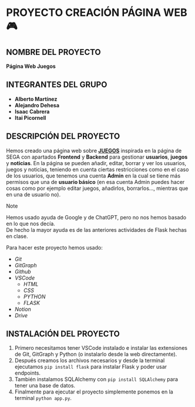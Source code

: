 # PROYECTO CREACIÓN PÁGINA WEB 🎮
## NOMBRE DEL PROYECTO
**Página Web Juegos**
## INTEGRANTES DEL GRUPO
- **Alberto Martínez**
- **Alejandro Dehesa**
- **Isaac Cabrera**
- **Itai Picornell**  
## DESCRIPCIÓN DEL PROYECTO
Hemos creado una página web sobre <ins>**JUEGOS**</ins> inspirada en la página de SEGA con apartados **Frontend** y **Backend** para gestionar **usuarios**, **juegos** y **noticias**. En la página se pueden añadir, editar, borrar y ver los usuarios, juegos y noticias, teniendo en cuenta ciertas restricciones como en el caso de los usuarios, que tenemos una cuenta **Admin** en la cual se tiene más permisos que una de **usuario básico** (en esa cuenta Admin puedes hacer cosas como por ejemplo editar juegos, añadirlos, borrarlos..., mientras que en una de usuario no).

> [!NOTE]
> Hemos usado ayuda de Google y de ChatGPT, pero no nos hemos basado en lo que nos decía.  
> De hecho la mayor ayuda es de las anteriores actividades de Flask hechas en clase.

Para hacer este proyecto hemos usado:  
- *Git*  
- *GitGraph*  
- *Github*
- *VSCode*
  - *HTML*
  - *CSS*
  - *PYTHON*
  - *FLASK*
- *Notion*
- *Drive*  
## INSTALACIÓN DEL PROYECTO
1. Primero necesitamos tener VSCode instalado e instalar las extensiones de Git, GitGraph y Python (o instalarlo desde la web directamente).
2. Después creamos los archivos necesarios y desde la terminal ejecutamos `pip install flask` para instalar Flask y poder usar endpoints.
3. También instalamos SQLAlchemy con `pip install SQLAlchemy` para tener una base de datos.
4. Finalmente para ejecutar el proyecto simplemente ponemos en la terminal `python app.py`.

